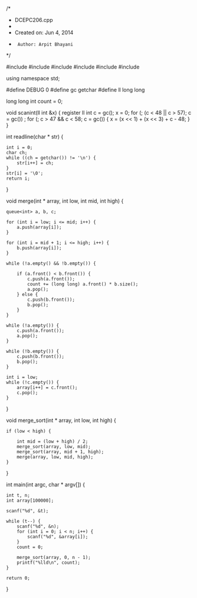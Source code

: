 /*
 * DCEPC206.cpp
 *
 *  Created on: Jun 4, 2014
 *      Author: Arpit Bhayani
 */

#include <cstdio>
#include <cstdlib>
#include <iostream>
#include <map>
#include <vector>
#include <queue>

using namespace std;

#define DEBUG 0
#define gc getchar
#define ll long long

long long int count = 0;

void scanint(ll int &x) {
	register ll int c = gc();
	x = 0;
	for (; (c < 48 || c > 57); c = gc())
		;
	for (; c > 47 && c < 58; c = gc()) {
		x = (x << 1) + (x << 3) + c - 48;
	}
}

int readline(char * str) {

	int i = 0;
	char ch;
	while ((ch = getchar()) != '\n') {
		str[i++] = ch;
	}
	str[i] = '\0';
	return i;
}

void merge(int * array, int low, int mid, int high) {

	queue<int> a, b, c;

	for (int i = low; i <= mid; i++) {
		a.push(array[i]);
	}

	for (int i = mid + 1; i <= high; i++) {
		b.push(array[i]);
	}

	while (!a.empty() && !b.empty()) {

		if (a.front() < b.front()) {
			c.push(a.front());
			count += (long long) a.front() * b.size();
			a.pop();
		} else {
			c.push(b.front());
			b.pop();
		}
	}

	while (!a.empty()) {
		c.push(a.front());
		a.pop();
	}

	while (!b.empty()) {
		c.push(b.front());
		b.pop();
	}

	int i = low;
	while (!c.empty()) {
		array[i++] = c.front();
		c.pop();
	}
}

void merge_sort(int * array, int low, int high) {

	if (low < high) {

		int mid = (low + high) / 2;
		merge_sort(array, low, mid);
		merge_sort(array, mid + 1, high);
		merge(array, low, mid, high);
	}
}

int main(int argc, char * argv[]) {

	int t, n;
	int array[100000];

	scanf("%d", &t);

	while (t--) {
		scanf("%d", &n);
		for (int i = 0; i < n; i++) {
			scanf("%d", &array[i]);
		}
		count = 0;

		merge_sort(array, 0, n - 1);
		printf("%lld\n", count);
	}

	return 0;
}
